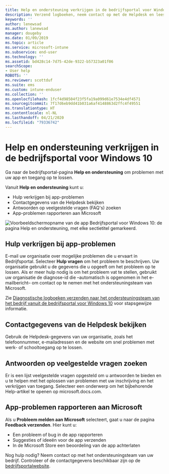 ```yaml
---
title: Help en ondersteuning verkrijgen in de bedrijfsportal voor Windows 10 | Microsoft Docs
description: Verzend logboeken, neem contact op met de Helpdesk en lees veelgestelde vragen op de pagina Help en ondersteuning van de bedrijfsportal.
keywords: ''
author: lenewsad
ms.author: lanewsad
manager: dougeby
ms.date: 01/09/2019
ms.topic: article
ms.service: microsoft-intune
ms.subservice: end-user
ms.technology: ''
ms.assetid: bd428c14-7d75-42de-9322-b57323a01f06
searchScope:
- User help
ROBOTS: ''
ms.reviewer: scottduf
ms.suite: ems
ms.custom: intune-enduser
ms.collection: ''
ms.openlocfilehash: 1fcf4d98504f23f5fa19a099d61e7534e4df4571
ms.sourcegitcommit: 7f17d6eb9dd41b031a6af4148863d2ffc4f49551
ms.translationtype: HT
ms.contentlocale: nl-NL
ms.lasthandoff: 04/21/2020
ms.locfileid: "79336742"
---
```

# <a name="get-help-and-support-in-company-portal-for-windows-10"></a>Help en ondersteuning verkrijgen in de bedrijfsportal voor Windows 10

Ga naar de bedrijfsportal-pagina **Help en ondersteuning** om problemen met uw app en toegang op te lossen.   

Vanuit **Help en ondersteuning** kunt u:  

* Hulp verkrijgen bij app-problemen
* Contactgegevens van de Helpdesk bekijken
* Antwoorden op veelgestelde vragen (FAQ's) zoeken 
* App-problemen rapporteren aan Microsoft

![Voorbeeldschermopname van de app Bedrijfsportal voor Windows 10: de pagina Help en ondersteuning, met elke sectietitel gemarkeerd.](./media/1812_UCP_Help_Support_sections.png)  

## <a name="get-help-with-app-problems"></a>Hulp verkrijgen bij app-problemen

E-mail uw organisatie over mogelijke problemen die u ervaart in Bedrijfsportal. Selecteer **Hulp vragen** om het probleem te beschrijven. Uw organisatie gebruikt u de gegevens die u opgeeft om het probleem op te lossen. Als er meer hulp nodig is om het probleem vat te stellen, gebruikt uw organisatie de diagnose-id die &ndash;automatisch is opgenomen in het e-mailbericht&ndash; om contact op te nemen met het ondersteuningsteam van Microsoft.  

Zie [Diagnostische logboeken verzenden naar het ondersteuningsteam van het bedrijf vanuit de bedrijfsportal voor Windows 10](send-logs-to-your-it-admin-cp-windows.md) voor stapsgewijze informatie.  

## <a name="view-helpdesk-contact-details"></a>Contactgegevens van de Helpdesk bekijken  
Gebruik de Helpdesk-gegevens van uw organisatie, zoals het telefoonnummer, e-mailadressen en de website om snel problemen met werk- of schooltoegang op te lossen.  

## <a name="find-answers-to-frequently-asked-questions"></a>Antwoorden op veelgestelde vragen zoeken  
Er is een lijst veelgestelde vragen opgesteld om u antwoorden te bieden en u te helpen met het oplossen van problemen met uw inschrijving en het verkrijgen van toegang. Selecteer een onderwerp om het bijbehorende Help-artikel te openen op microsoft.docs.com.  

## <a name="report-app-problems-to-microsoft"></a>App-problemen rapporteren aan Microsoft  
Als u **Probleem melden aan Microsoft** selecteert, gaat u naar de pagina **Feedback verzenden**. Hier kunt u:

* Een probleem of bug in de app rapporteren  
* Suggesties of ideeën voor de app verzenden  
* In de Microsoft Store een beoordeling van de app achterlaten   


Nog hulp nodig? Neem contact op met het ondersteuningsteam van uw bedrijf. Controleer of de contactgegevens beschikbaar zijn op de [bedrijfsportalwebsite](https://go.microsoft.com/fwlink/?linkid=2010980).
